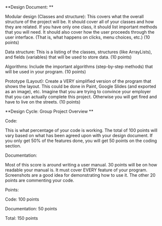 **Design Document:
**

Modular design (Classes and structure): This covers what the overall structure of the project will be. It should cover all of your classes and how they are related. If you have only one class, it should list important methods that you will need. It should also cover how the user proceeds through the user interface. (That is, what happens on clicks, menu choices, etc.) (10 points)

 

Data structure:  This is a listing of the classes, structures (like ArrayLists), and fields (variables) that will be used to store data.  (10 points)

 

Algorithms:  Include the important algorithms (step-by-step methods) that will be used in your program. (10 points)

 

Prototype (Layout):  Create a VERY simplified version of the program that shows the layout. This could be done in Paint, Google Slides (and exported as an image), etc. Imagine that you are trying to convince your employer that you can actually complete this project. Otherwise you will get fired and have to live on the streets.  (10 points)


**Design Cycle: Group Project Overview
**

Code:

This is what percentage of your code is working.  The total of 100 points will vary based on what has been agreed upon with your design document.  If you only get 50% of the features done, you will get 50 points on the coding section.

 
Documentation:

Most of this score is around writing a user manual.  30 points will be on how readable your manual is.  It must cover EVERY feature of your program.  Screenshots are a good idea for demonstrating how to use it.  The other 20 points are commenting your code.

 

Points:

Code:  100 points

Documentation:  50 points

 

Total:  150 points

